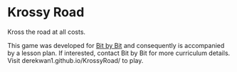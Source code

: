 # Krossy Road


Kross the road at all costs.

This game was developed for [Bit by Bit](http://littlebitbybit.org) and consequently is accompanied by a lesson plan. If interested, contact Bit by Bit for more curriculum details. Visit derekwan1.github.io/KrossyRoad/ to play.
